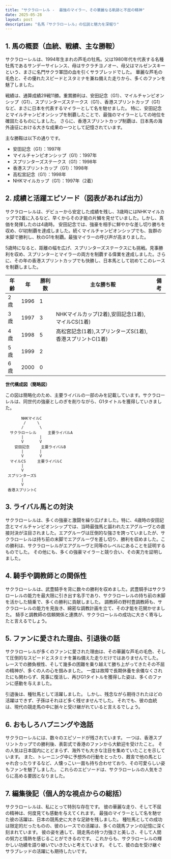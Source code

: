 ```yaml
---
title: "サクラローレル -  最強のマイラー、その華麗なる軌跡と不屈の精神"
date: 2025-05-28
layout: post
description: "名馬『サクラローレル』の伝説と魅力を深堀り"
---
```


## 1. 馬の概要（血統、戦績、主な勝鞍）

サクラローレルは、1994年生まれの芦毛の牡馬。父は1980年代を代表する名種牡馬であるサンデーサイレンス、母はサクラチヨノオー、母父はマルゼンスキーという、まさに名門サクラ軍団の血を引くサラブレッドでした。  華麗な芦毛の毛色と、その優れたスピードとスタミナを兼ね備えた走りから、多くのファンを魅了しました。

戦績は、通算成績29戦11勝。重賞勝利は、安田記念（G1）、マイルチャンピオンシップ（G1）、スプリンターズステークス（G1）、香港スプリントカップ（G1）など、まさに日本を代表するマイラーとして名を馳せました。  特に、安田記念とマイルチャンピオンシップを制覇したことで、最強のマイラーとしての地位を確固たるものにしました。  さらに、香港スプリントカップ制覇は、日本馬の海外遠征における大きな成果の一つとして記憶されています。

主な勝鞍は以下の通りです。

* 安田記念（G1）：1997年
* マイルチャンピオンシップ（G1）：1997年
* スプリンターズステークス（G1）：1998年
* 香港スプリントカップ（G1）：1998年
* 高松宮記念（G1）：1998年
* NHKマイルカップ（G1）：1997年（2着）


## 2. 成績と活躍エピソード（図表があれば出力）

サクラローレルは、デビューから安定した成績を残し、3歳時にはNHKマイルカップで2着に入るなど、早くからその才能の片鱗を見せていました。しかし、真価を発揮したのは4歳時。  安田記念では、強豪を相手に鮮やかな差し切り勝ちを収め、G1初制覇を達成しました。続くマイルチャンピオンシップでも、抜群の末脚で勝利し、秋のG1を制覇。最強マイラーの呼び声が高まりました。

5歳時になると、距離の幅を広げ、スプリンターズステークスにも挑戦。見事勝利を収め、スプリンターとマイラーの両方を制覇する偉業を達成しました。さらに、その年の香港スプリントカップでも快勝し、日本馬として初めてこのレースを制覇しました。

| 年齢 | 年 | 勝利数 | 主な勝ち鞍 | 備考 |
|---|---|---|---|---|
| 2歳 | 1996 | 1 |  |  |
| 3歳 | 1997 | 3 | NHKマイルカップ(2着),安田記念(1着),マイルCS(1着) |  |
| 4歳 | 1998 | 5 | 高松宮記念(1着),スプリンターズS(1着),香港スプリントC(1着) |  |
| 5歳 | 1999 | 2 |  |  |
| 6歳 | 2000 | 0 |  |  |


**世代構成図（簡略図）**

この図は簡略化のため、主要ライバルの一部のみを記載しています。サクラローレルは、同世代の強豪としのぎを削りながら、G1タイトルを獲得していきました。

```
       NHKマイルC
        /     \
       /       \
  サクラローレル     主要ライバルA
       |       |
       V       V
    安田記念     主要ライバルB
       |       |
       V       V
  マイルCS     主要ライバルC
       |
       V
 スプリンターズS
       |
       V
 香港スプリントC
```


## 3. ライバル馬との対決

サクラローレルは、多くの強豪と激闘を繰り広げました。特に、4歳時の安田記念とマイルチャンピオンシップでは、当時最強馬と謳われたエアグルーヴとの直接対決が注目されました。エアグルーヴは圧倒的な強さを誇っていましたが、サクラローレルは持ち前の末脚でエアグルーヴを差し切り、勝利を収めました。この勝利は、サクラローレルがエアグルーヴと同等のレベルにあることを証明するものでした。  その他にも、多くの強豪マイラーと競り合い、その実力を証明しました。


## 4. 騎手や調教師との関係性

サクラローレルは、武豊騎手を背に数々の勝利を収めました。武豊騎手はサクラローレルの能力を最大限に引き出す名手であり、サクラローレルの持ち前の末脚を活かした騎乗で、多くの勝利に貢献しました。  調教師の野村豊調教師も、サクラローレルの能力を見抜き、綿密な調教計画を立て、その才能を花開かせました。  騎手と調教師の信頼関係と連携が、サクラローレルの成功に大きく寄与したと言えるでしょう。


## 5. ファンに愛された理由、引退後の話

サクラローレルが多くのファンに愛された理由は、その華麗な芦毛の毛色、そして圧倒的なスピードとスタミナを兼ね備えた走りだけではありませんでした。  レースでの勝負根性、そして幾多の困難を乗り越えて勝ち上がってきたその不屈の精神が、多くの人の心を掴みました。  一度は故障で長期休養を余儀なくされたにも関わらず、見事に復活し、再びG1タイトルを獲得した姿は、多くのファンに感動を与えました。

引退後は、種牡馬として活躍しました。  しかし、残念ながら期待されたほどの活躍はできず、子孫はそれほど多く残せませんでした。  それでも、彼の血統は、現代の競走馬の中に脈々と受け継がれていると言えるでしょう。


## 6. おもしろハプニングや逸話

サクラローレルには、数々のエピソードが残されています。  一つは、香港スプリントカップでの勝利後、表彰式で香港のファンから大歓迎を受けたこと。  その人気は日本国内にとどまらず、海外でも大きな注目を集めていたことを示しています。  また、トレーニング中に予想外の行動をとったり、厩舎で他の馬とじゃれ合ったりするなど、人懐っこい一面も持ち合わせており、その可愛らしい姿もファンを魅了しました。  これらのエピソードは、サクラローレルの人気をさらに高める要因となりました。


## 7. 編集後記（個人的な視点からの総括）

サクラローレルは、私にとって特別な存在です。  彼の華麗な走り、そして不屈の精神は、何度見ても感動を与えてくれます。  最強のマイラーとして名を馳せた彼の活躍は、日本の競馬史に大きな足跡を残しました。  種牡馬としての成功は限定的だったものの、彼のレースでの活躍は、多くの競馬ファンの記憶に深く刻まれています。  彼の姿を通して、競走馬の持つ力強さと美しさ、そして人間の努力と情熱を感じることができるのです。  これからも、サクラローレルの輝かしい功績を語り継いでいきたいと考えています。  そして、彼の血を受け継ぐサラブレッドの活躍にも期待したいです。
